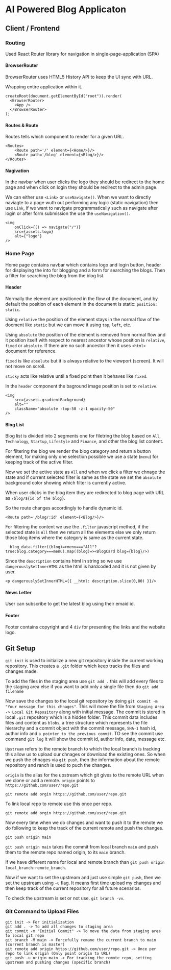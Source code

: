 # AI Powered Blog Applicaton 

## Client / Frontend

### Routing

Used React Router library for navigation in single-page-application (SPA)

#### BrowserRouter

BrowserRouter uses HTML5 History API to keep the UI sync with URL.

Wrapping entire application within it.

```
createRoot(document.getElementById("root")).render(
  <BrowserRouter>
    <App />
  </BrowserRouter>
);

```

#### Routes & Route

Routes tells which component to render for a given URL.

```
<Routes>
    <Route path='/' element={<Home/>}/>
    <Route path='/blog' element={<Blog/>}/>
</Routes>
```

#### Nagivation

In the navbar when user clicks the logo they should be redirect to the home page and when click on login they should be redirect to the admin page.

We can either use `<Link>` or `useNavigate()`. When we want to directly naviagte to a page wuth out performing any logic (static navigation) then use `Link`, if we want to navigate programmatically such as navigate after login or after form submission the use the `useNavigation()`.

```
<img
    onClick={() => navigate("/")}
    src={assets.logo}
    alt={"logo"}
/>
```

### Home Page

Home page contains navbar which contains logo and login button, header for displaying the into for blogging and a form for searching the  blogs.
Then a filter for searching the blog from the blog list.

#### Header

Normally the element are positioned in the flow of the document, and by default the position of each element in the document is static: `position: static`.

Using `relative` the position of the element stays in the normal flow of the docment like `static` but we can move it using `top`, `left`, etc.

Using `absolute` the position of the element is removed from normal flow and it position itself with respect to nearest ancestor whose position is `relative`, `fixed` or `absolute`. If there are no such ancestor then it uses `<html>` document for reference.

`fixed` is like `absolute` but it is always relative to the viewport (screen). It will not move on scroll.

`sticky` acts like relative until a fixed point then it behaves like `fixed`.

In the `header` component the baground image position is set to `relative`.

```
<img
    src={assets.gradientBackground}
    alt=""
    className="absolute -top-50 -z-1 opacity-50"
/>
```
#### Blog List

Blog list is divided into 2 segments one for filetring the blog based on `All`, `Technology`, `Startup`, `Lifestyle` and `Finance`, and other the blog list content.

For filtering the blog we render the blog category and return a button element, for making only one selection possible we use a state (`menu`) for keeping track of the active filter.

Now we set the active state as `All` and when we click a filter we chnage the state and if current selected filter is same as the state we set the `absolute` background color showing which filter is currently active.

When user clicks in the blog item they are redirected to blog page with URL as `/blog/${id of the blog}`.

So the route changes accordingly to handle dynamic id.
```
<Route path='/blog/:id' element={<Blog/>}/>
```

For filtering the content we use the `.filter` javascript method, if the selected state is `All` then we return all the elements else we only return those blog items where the category is same as the current state.

```
  blog_data.filter((blog)=>menu==="All"?true:blog.category===menu).map((blog)=><BlogCard blog={blog}/>)
```

Since the `description` contains html in string so we use `dangerouslySetInnerHTML` as the html is hardcoded and it is not given by user.

```
<p dangerouslySetInnerHTML={{ __html: description.slice(0,80) }}/>
```

#### News Letter

User can subscribe to get the latest blog using their emaid id.

#### Footer

Footer contains copyright and 4 `div` for presenting the links and the website logo.


## Git Setup

`git init` is used to initialize a new git repository inside the current working repository.
This creates a `.git` folder which keep tracks the files and changes made.

To add the files in the staging area use `git add .` this will add every files to the staging area else if you want to add only a single file then do `git add filename`

Now save the changes to the local git repository by doing `git commit -m "Your message for this chnages"`. This will move the file from `Staging Area -> Local Git Repository` along with initial message. The commit is stored in local `.git` repository which is a hidden folder. This commit data includes files and content as `blobs`, a tree structure which represents the file hierarchy and a commit object with the commit message, `SHA-1` hash id, author info and `a pointer to the previous commit`. TO see the commit use command `git log` it will show the commit id, author info, date, message etc.

`Upstream` refers to the remote branch to which the local branch is tracking this allow us to upload our chnages or download the existing ones. So when we push the chnages via `git push`, then the information about the remote repository and ranch is used to puch the changes.

`origin` is the alias for the upstream which git gives to the remote URL when we clone or add a remote. `origin` points to `https://github.com/user/repo.git`

```
git remote add orgin https://github.com/user/repo.git
```

To link local repo to remote use this once per repo.

```
git remote add orgin https://github.com/user/repo.git
```
Now every time when we do changes and want to push it to the remote we do following to keep the track of the current remote and push the changes.

```
git push origin main
```

`git push origin main` takes the commit from local branch `main` and push them to the remote repo named origin, to its `main` branch.

If we have different name for local and remote branch than `git push origin local_branch:remote_branch`.

Now if we want to set the upstream and just use simple `git push`, then we set the upstream using `-u` flag. It means first time upload my changes  and then keep track of the current repository for all future scenarios.

To check the upstream is set or not use. `git branch -vv`.

### Git Command to Upload Files

```
git init -> For initialization
git add . -> To add all changes to staging area
git commit -m "Initial Commit" -> To move the data from staging area to local git repo
git branch -M main -> Forcefully remane the current branch to main (current branch is master)
git remote add origin https://github.com/user/repo.git -> Once per repo to link origin (Only point origin to URL)
git push -u origin main -> For tracking the remote repo, setting upstream and pushing changes (specific branch)
```